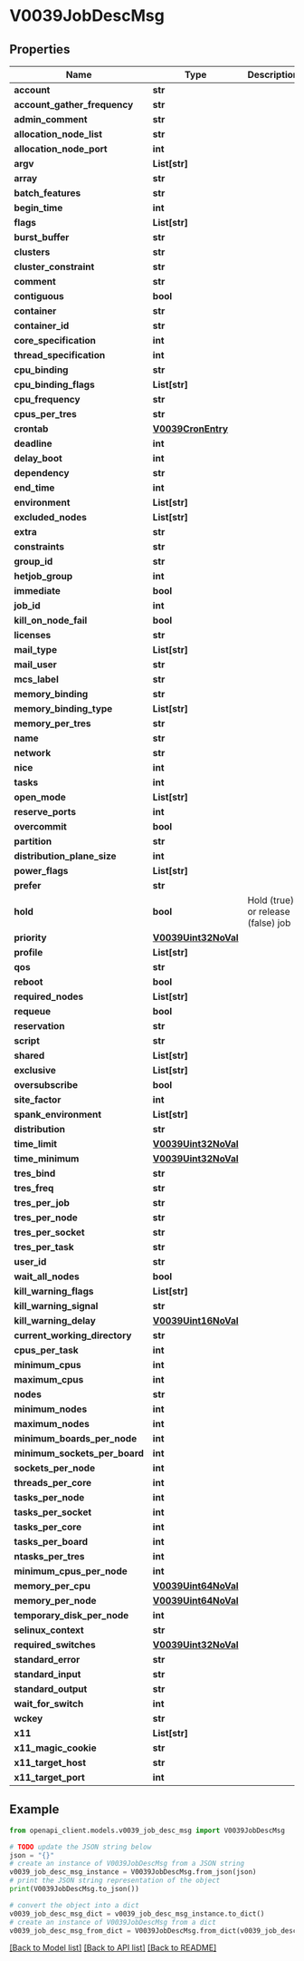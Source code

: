 # V0039JobDescMsg


## Properties

Name | Type | Description | Notes
------------ | ------------- | ------------- | -------------
**account** | **str** |  | [optional] 
**account_gather_frequency** | **str** |  | [optional] 
**admin_comment** | **str** |  | [optional] 
**allocation_node_list** | **str** |  | [optional] 
**allocation_node_port** | **int** |  | [optional] 
**argv** | **List[str]** |  | [optional] 
**array** | **str** |  | [optional] 
**batch_features** | **str** |  | [optional] 
**begin_time** | **int** |  | [optional] 
**flags** | **List[str]** |  | [optional] 
**burst_buffer** | **str** |  | [optional] 
**clusters** | **str** |  | [optional] 
**cluster_constraint** | **str** |  | [optional] 
**comment** | **str** |  | [optional] 
**contiguous** | **bool** |  | [optional] 
**container** | **str** |  | [optional] 
**container_id** | **str** |  | [optional] 
**core_specification** | **int** |  | [optional] 
**thread_specification** | **int** |  | [optional] 
**cpu_binding** | **str** |  | [optional] 
**cpu_binding_flags** | **List[str]** |  | [optional] 
**cpu_frequency** | **str** |  | [optional] 
**cpus_per_tres** | **str** |  | [optional] 
**crontab** | [**V0039CronEntry**](V0039CronEntry.md) |  | [optional] 
**deadline** | **int** |  | [optional] 
**delay_boot** | **int** |  | [optional] 
**dependency** | **str** |  | [optional] 
**end_time** | **int** |  | [optional] 
**environment** | **List[str]** |  | 
**excluded_nodes** | **List[str]** |  | [optional] 
**extra** | **str** |  | [optional] 
**constraints** | **str** |  | [optional] 
**group_id** | **str** |  | [optional] 
**hetjob_group** | **int** |  | [optional] 
**immediate** | **bool** |  | [optional] 
**job_id** | **int** |  | [optional] 
**kill_on_node_fail** | **bool** |  | [optional] 
**licenses** | **str** |  | [optional] 
**mail_type** | **List[str]** |  | [optional] 
**mail_user** | **str** |  | [optional] 
**mcs_label** | **str** |  | [optional] 
**memory_binding** | **str** |  | [optional] 
**memory_binding_type** | **List[str]** |  | [optional] 
**memory_per_tres** | **str** |  | [optional] 
**name** | **str** |  | [optional] 
**network** | **str** |  | [optional] 
**nice** | **int** |  | [optional] 
**tasks** | **int** |  | [optional] 
**open_mode** | **List[str]** |  | [optional] 
**reserve_ports** | **int** |  | [optional] 
**overcommit** | **bool** |  | [optional] 
**partition** | **str** |  | [optional] 
**distribution_plane_size** | **int** |  | [optional] 
**power_flags** | **List[str]** |  | [optional] 
**prefer** | **str** |  | [optional] 
**hold** | **bool** | Hold (true) or release (false) job | [optional] 
**priority** | [**V0039Uint32NoVal**](V0039Uint32NoVal.md) |  | [optional] 
**profile** | **List[str]** |  | [optional] 
**qos** | **str** |  | [optional] 
**reboot** | **bool** |  | [optional] 
**required_nodes** | **List[str]** |  | [optional] 
**requeue** | **bool** |  | [optional] 
**reservation** | **str** |  | [optional] 
**script** | **str** |  | [optional] 
**shared** | **List[str]** |  | [optional] 
**exclusive** | **List[str]** |  | [optional] 
**oversubscribe** | **bool** |  | [optional] 
**site_factor** | **int** |  | [optional] 
**spank_environment** | **List[str]** |  | [optional] 
**distribution** | **str** |  | [optional] 
**time_limit** | [**V0039Uint32NoVal**](V0039Uint32NoVal.md) |  | [optional] 
**time_minimum** | [**V0039Uint32NoVal**](V0039Uint32NoVal.md) |  | [optional] 
**tres_bind** | **str** |  | [optional] 
**tres_freq** | **str** |  | [optional] 
**tres_per_job** | **str** |  | [optional] 
**tres_per_node** | **str** |  | [optional] 
**tres_per_socket** | **str** |  | [optional] 
**tres_per_task** | **str** |  | [optional] 
**user_id** | **str** |  | [optional] 
**wait_all_nodes** | **bool** |  | [optional] 
**kill_warning_flags** | **List[str]** |  | [optional] 
**kill_warning_signal** | **str** |  | [optional] 
**kill_warning_delay** | [**V0039Uint16NoVal**](V0039Uint16NoVal.md) |  | [optional] 
**current_working_directory** | **str** |  | [optional] 
**cpus_per_task** | **int** |  | [optional] 
**minimum_cpus** | **int** |  | [optional] 
**maximum_cpus** | **int** |  | [optional] 
**nodes** | **str** |  | [optional] 
**minimum_nodes** | **int** |  | [optional] 
**maximum_nodes** | **int** |  | [optional] 
**minimum_boards_per_node** | **int** |  | [optional] 
**minimum_sockets_per_board** | **int** |  | [optional] 
**sockets_per_node** | **int** |  | [optional] 
**threads_per_core** | **int** |  | [optional] 
**tasks_per_node** | **int** |  | [optional] 
**tasks_per_socket** | **int** |  | [optional] 
**tasks_per_core** | **int** |  | [optional] 
**tasks_per_board** | **int** |  | [optional] 
**ntasks_per_tres** | **int** |  | [optional] 
**minimum_cpus_per_node** | **int** |  | [optional] 
**memory_per_cpu** | [**V0039Uint64NoVal**](V0039Uint64NoVal.md) |  | [optional] 
**memory_per_node** | [**V0039Uint64NoVal**](V0039Uint64NoVal.md) |  | [optional] 
**temporary_disk_per_node** | **int** |  | [optional] 
**selinux_context** | **str** |  | [optional] 
**required_switches** | [**V0039Uint32NoVal**](V0039Uint32NoVal.md) |  | [optional] 
**standard_error** | **str** |  | [optional] 
**standard_input** | **str** |  | [optional] 
**standard_output** | **str** |  | [optional] 
**wait_for_switch** | **int** |  | [optional] 
**wckey** | **str** |  | [optional] 
**x11** | **List[str]** |  | [optional] 
**x11_magic_cookie** | **str** |  | [optional] 
**x11_target_host** | **str** |  | [optional] 
**x11_target_port** | **int** |  | [optional] 

## Example

```python
from openapi_client.models.v0039_job_desc_msg import V0039JobDescMsg

# TODO update the JSON string below
json = "{}"
# create an instance of V0039JobDescMsg from a JSON string
v0039_job_desc_msg_instance = V0039JobDescMsg.from_json(json)
# print the JSON string representation of the object
print(V0039JobDescMsg.to_json())

# convert the object into a dict
v0039_job_desc_msg_dict = v0039_job_desc_msg_instance.to_dict()
# create an instance of V0039JobDescMsg from a dict
v0039_job_desc_msg_from_dict = V0039JobDescMsg.from_dict(v0039_job_desc_msg_dict)
```
[[Back to Model list]](../README.md#documentation-for-models) [[Back to API list]](../README.md#documentation-for-api-endpoints) [[Back to README]](../README.md)


